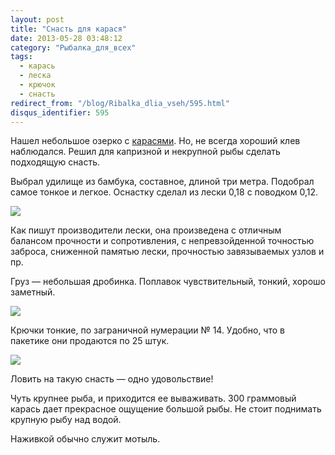 ```yaml
---
layout: post
title: "Снасть для карася"
date: 2013-05-28 03:48:12
category: "Рыбалка_для_всех"
tags:
  - карась
  - леска
  - крючок
  - снасть
redirect_from: "/blog/Ribalka_dlia_vseh/595.html"
disqus_identifier: 595
---
```

Нашел небольшое озерко с [карасями][1]. Но, не всегда
хороший клев наблюдался. Решил для капризной и некрупной рыбы сделать
подходящую снасть.

Выбрал удилище из бамбука, составное, длиной три метра. Подобрал самое
тонкое и легкое. Оснастку сделал из лески 0,18 с поводком 0,12.

![](http://fishingguru.ru/uploads/images/00/00/01/2013/05/27/0948e0.jpg)

Как пишут производители лески, она произведена с отличным балансом
прочности и сопротивления, с непревзойденной точностью заброса,
сниженной памятью лески, прочностью завязываемых узлов и пр.

Груз — небольшая дробинка. Поплавок чувствительный, тонкий, хорошо
заметный.

![](http://fishingguru.ru/uploads/images/00/00/01/2013/05/27/6aeabe.jpg)

Крючки тонкие, по заграничной нумерации № 14. Удобно, что в пакетике они
продаются по 25 штук.

![](http://fishingguru.ru/uploads/images/00/00/01/2013/05/27/34425f.jpg)

Ловить на такую снасть — одно удовольствие!

Чуть крупнее рыба, и приходится ее вываживать. 300 граммовый карась дает
прекрасное ощущение большой рыбы. Не стоит поднимать крупную рыбу над
водой.

Наживкой обычно служит мотыль.

[1]: /blog/sapiski_lubitelia/593.html
